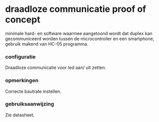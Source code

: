 # draadloze communicatie proof of concept
minimale hard- en software waarmee aangetoond wordt dat duplex kan gecommuniceerd worden tussen de microcontroller en een smartphone, gebruik makend van HC-05 programma. 
<br />
### configuratie
Draadloze communicatie voor led aan/ uit zetten.

### opmerkingen
Correcte bautrate instellen.

### gebruiksaanwijzing
Zie datasheet.
